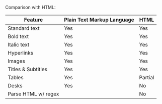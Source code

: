 Comparison with HTML: 


|       Feature       | Plain Text Markup Language |   HTML  |
|---------------------|----------------------------|---------|
| Standard text       | Yes                        | Yes     |
| Bold text           | Yes                        | Yes     |
| Italic text         | Yes                        | Yes     |
| Hyperlinks          | Yes                        | Yes     |
| Images              | Yes                        | Yes     |
| Titles & Subtitles  | Yes                        | Yes     |
| Tables              | Yes                        | Partial |
| Desks               | Yes                        | No      |
| Parse HTML w/ regex |                            | No      |

